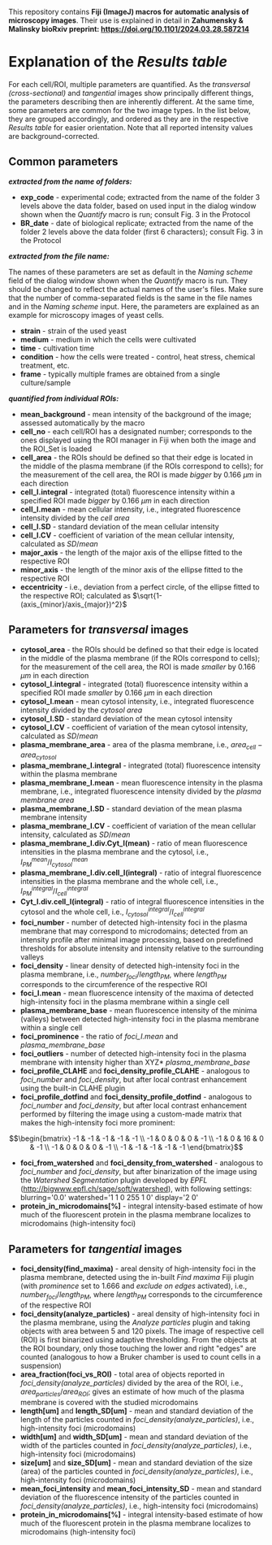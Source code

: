 This repository contains **Fiji (ImageJ) macros for automatic analysis of microscopy images**. Their use is explained in detail in **Zahumensky & Malinsky bioRxiv preprint: https://doi.org/10.1101/2024.03.28.587214**

# **Explanation of the *Results table***  
For each cell/ROI, multiple parameters are quantified. As the *transversal (cross-sectional)* and *tangential* images show principally different things, the parameters describing then are inherently different. At the same time, some parameters are common for the two image types. In the list below, they are grouped accordingly, and ordered as they are in the respective *Results table* for easier orientation. Note that all reported intensity values are background-corrected.

## **Common parameters**
***extracted from the name of folders:***

- **exp_code** - experimental code; extracted from the name of the folder 3 levels above the data folder, based on used input in the dialog window shown when the *Quantify* macro is run; consult Fig. 3 in the Protocol
- **BR_date** - date of biological replicate; extracted from the name of the folder 2 levels above the data folder (first 6 characters); consult Fig. 3 in the Protocol


***extracted from the file name:***

The names of these parameters are set as default in the *Naming scheme* field of the dialog window shown when the *Quantify* macro is run. They should be changed to reflect the actual names of the user's files. Make sure that the number of comma-separated fields is the same in the file names and in the *Naming scheme* input. Here, the parameters are explained as an example for microscopy images of yeast cells.

- **strain** - strain of the used yeast
- **medium** - medium in which the cells were cultivated
- **time** - cultivation time
- **condition** - how the cells were treated - control, heat stress, chemical treatment, etc.
- **frame** - typically multiple frames are obtained from a single culture/sample


***quantified from individual ROIs:***

- **mean_background** - mean intensity of the background of the image; assessed automatically by the macro
- **cell_no** - each cell/ROI has a designated number; corresponds to the ones displayed using the ROI manager in Fiji when both the image and the ROI_Set is loaded
- **cell_area** - the ROIs should be defined so that their edge is located in the middle of the plasma membrane (if the ROIs correspond to cells); for the measurement of the cell area, the ROI is made *bigger* by 0.166 $\mu m$ in each direction
- **cell_I.integral** - integrated (total) fluorescence intensity within a specified ROI made *bigger* by 0.166 $\mu m$ in each direction
- **cell_I.mean** - mean cellular intensity, i.e., integrated fluorescence intensity divided by the *cell area*
- **cell_I.SD** - standard deviation of the mean cellular intensity
- **cell_I.CV** - coefficient of variation of the mean cellular intensity, calculated as $SD/mean$
- **major_axis** - the length of the major axis of the ellipse fitted to the respective ROI
- **minor_axis** - the length of the minor axis of the ellipse fitted to the respective ROI
- **eccentricity** - i.e., deviation from a perfect circle, of the ellipse fitted to the respective ROI; calculated as $\sqrt{1-(axis_{minor}/axis_{major})^2}$


## **Parameters for *transversal* images**
- **cytosol_area** - the ROIs should be defined so that their edge is located in the middle of the plasma membrane (if the ROIs correspond to cells); for the measurement of the cell area, the ROI is made *smaller* by 0.166 $\mu m$ in each direction
- **cytosol_I.integral** - integrated (total) fluorescence intensity within a specified ROI made *smaller* by 0.166 $\mu m$ in each direction
- **cytosol_I.mean** - mean cytosol intensity, i.e., integrated fluorescence intensity divided by the *cytosol area*
- **cytosol_I.SD** - standard deviation of the mean cytosol intensity
- **cytosol_I.CV** - coefficient of variation of the mean cytosol intensity, calculated as $SD/mean$
- **plasma_membrane_area** - area of the plasma membrane, i.e., $area_{cell}-area_{cytosol}$
- **plasma_membrane_I.integral** - integrated (total) fluorescence intensity within the plasma membrane
- **plasma_membrane_I.mean** - mean fluorescence intensity in the plasma membrane, i.e., integrated fluorescence intensity divided by the *plasma membrane area*
- **plasma_membrane_I.SD** - standard deviation of the mean plasma membrane intensity
- **plasma_membrane_I.CV** - coefficient of variation of the mean cellular intensity, calculated as $`SD/mean`$
- **plasma_membrane_I.div.Cyt_I(mean)** - ratio of mean fluorescence intensities in the plasma membrane and the cytosol, i.e., $`I^{mean}_{PM}/I^{mean}_{cytosol}`$
- **plasma_membrane_I.div.cell_I(integral)** - ratio of integral fluorescence intensities in the plasma membrane and the whole cell, i.e., $`I^{integral}_{PM}/I^{integral}_{cell}`$
- **Cyt_I.div.cell_I(integral)** - ratio of integral fluorescence intensities in the cytosol and the whole cell, i.e., $`I^{integral}_{cytosol}/I^{integral}_{cell}`$
- **foci_number** - number of detected high-intensity foci in the plasma membrane that may correspond to microdomains; detected from an intensity profile after minimal image processing, based on predefined thresholds for absolute intensity and intensity relative to the surrounding valleys
- **foci_density** - linear density of detected high-intensity foci in the plasma membrane, i.e., $number_{foci}/length_{PM}$, where $length_{PM}$ corresponds to the circumference of the respective ROI
- **foci_I.mean** - mean fluorescence intensity of the maxima of detected high-intensity foci in the plasma membrane within a single cell
- **plasma_membrane_base** - mean fluorescence intensity of the minima (valleys) between detected high-intensity foci in the plasma membrane within a single cell
- **foci_prominence** - the ratio of *foci_I.mean* and *plasma_membrane_base*
- **foci_outliers** - number of detected high-intensity foci in the plasma membrane with intensity higher than XYZ* *plasma_membrane_base*
- **foci_profile_CLAHE** and **foci_density_profile_CLAHE** - analogous to *foci_number* and *foci_density*, but after local contrast enhancement using the built-in CLAHE plugin
- **foci_profile_dotfind** and **foci_density_profile_dotfind** - analogous to *foci_number* and *foci_density*, but after local contrast enhancement performed by filtering the image using a custom-made matrix that makes the high-intensity foci more prominent:
```math
\begin{bmatrix}
  -1 & -1 & -1 & -1 & -1 \\
  -1 & 0 & 0 & 0 & -1 \\
  -1 & 0 & 16 & 0 & -1 \\
  -1 & 0 & 0 & 0 & -1 \\
  -1 & -1 & -1 & -1 & -1
 \end{bmatrix}
```
- **foci_from_watershed** and **foci_density_from_watershed** - analogous to *foci_number* and *foci_density*, but after binarization of the image using the *Watershed Segmentation* plugin developed by *EPFL* (http://bigwww.epfl.ch/sage/soft/watershed), with following settings: blurring='0.0' watershed='1 1 0 255 1 0' display='2 0'
- **protein_in_microdomains[%]** - integral intensity-based estimate of how much of the fluorescent protein in the plasma membrane localizes to microdomains (high-intensity foci)

## **Parameters for *tangential* images**
- **foci_density(find_maxima)** - areal density of high-intensity foci in the plasma membrane, detected using the in-built *Find maxima* Fiji plugin (with *prominence* set to 1.666 and *exclude on edges* activated), i.e., $number_{foci}/length_{PM}$, where $length_{PM}$ corresponds to the circumference of the respective ROI
- **foci_density(analyze_particles)** - areal density of high-intensity foci in the plasma membrane, using the *Analyze particles* plugin and taking objects with area between 5 and 120 pixels. The image of respective cell (ROI) is first binarized using adaptive thresholding. From the objects at the ROI boundary, only those touching the lower and right "edges" are counted (analogous to how a Bruker chamber is used to count cells in a suspension)
- **area_fraction(foci_vs_ROI)** - total area of objects reported in *foci_density(analyze_particles)* divided by the area of the ROI, i.e., $area_{particles}/area_{ROI}$; gives an estimate of how much of the plasma membrane is covered with the studied microdomains
- **length[um]** and **length_SD[um]** - mean and standard deviation of the length of the particles counted in *foci_density(analyze_particles)*, i.e., high-intensity foci (microdomains)
- **width[um]** and **width_SD[um]** - mean and standard deviation of the width of the particles counted in *foci_density(analyze_particles)*, i.e., high-intensity foci (microdomains)
- **size[um]** and **size_SD[um]** - mean and standard deviation of the size (area) of the particles counted in *foci_density(analyze_particles)*, i.e., high-intensity foci (microdomains)
- **mean_foci_intensity** and **mean_foci_intensity_SD** - mean and standard deviation of the fluorescence intensity of the particles counted in *foci_density(analyze_particles)*, i.e., high-intensity foci (microdomains)
- **protein_in_microdomains[%]** - integral intensity-based estimate of how much of the fluorescent protein in the plasma membrane localizes to microdomains (high-intensity foci)
